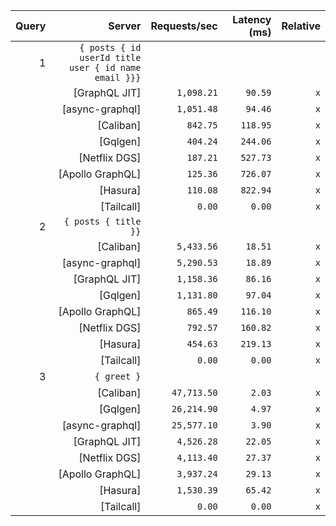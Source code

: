 <!-- PERFORMANCE_RESULTS_START -->

| Query | Server | Requests/sec | Latency (ms) | Relative |
|-------:|--------:|--------------:|--------------:|---------:|
| 1 | `{ posts { id userId title user { id name email }}}` |
|| [GraphQL JIT] | `1,098.21` | `90.59` | `x` |
|| [async-graphql] | `1,051.48` | `94.46` | `x` |
|| [Caliban] | `842.75` | `118.95` | `x` |
|| [Gqlgen] | `404.24` | `244.06` | `x` |
|| [Netflix DGS] | `187.21` | `527.73` | `x` |
|| [Apollo GraphQL] | `125.36` | `726.07` | `x` |
|| [Hasura] | `110.08` | `822.94` | `x` |
|| [Tailcall] | `0.00` | `0.00` | `x` |
| 2 | `{ posts { title }}` |
|| [Caliban] | `5,433.56` | `18.51` | `x` |
|| [async-graphql] | `5,290.53` | `18.89` | `x` |
|| [GraphQL JIT] | `1,158.36` | `86.16` | `x` |
|| [Gqlgen] | `1,131.80` | `97.04` | `x` |
|| [Apollo GraphQL] | `865.49` | `116.10` | `x` |
|| [Netflix DGS] | `792.57` | `160.82` | `x` |
|| [Hasura] | `454.63` | `219.13` | `x` |
|| [Tailcall] | `0.00` | `0.00` | `x` |
| 3 | `{ greet }` |
|| [Caliban] | `47,713.50` | `2.03` | `x` |
|| [Gqlgen] | `26,214.90` | `4.97` | `x` |
|| [async-graphql] | `25,577.10` | `3.90` | `x` |
|| [GraphQL JIT] | `4,526.28` | `22.05` | `x` |
|| [Netflix DGS] | `4,113.40` | `27.37` | `x` |
|| [Apollo GraphQL] | `3,937.24` | `29.13` | `x` |
|| [Hasura] | `1,530.39` | `65.42` | `x` |
|| [Tailcall] | `0.00` | `0.00` | `x` |

<!-- PERFORMANCE_RESULTS_END -->
